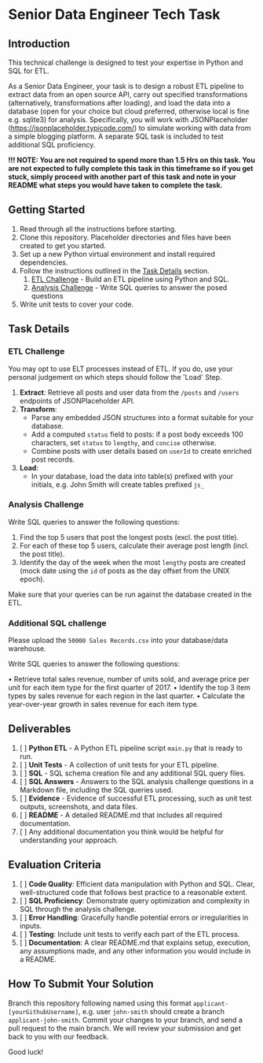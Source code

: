 # Senior Data Engineer Tech Task

## Introduction
This technical challenge is designed to test your expertise in Python and SQL for ETL. 

As a Senior Data Engineer, your task is to design a robust ETL pipeline to extract data from an open source API, carry out specified transformations (alternatively, transformations after loading), and load the data into a database (open for your choice but cloud preferred, otherwise local is fine e.g. sqlite3) for analysis. Specifically, you will work with JSONPlaceholder (https://jsonplaceholder.typicode.com/) to simulate working with data from a simple blogging platform. A separate SQL task is included to test additional SQL proficiency.

**!!! NOTE: You are not required to spend more than 1.5 Hrs on this task. You are not expected to fully complete this task in this timeframe so if you get stuck, simply proceed with another part of this task and note in your README what steps you would have taken to complete the task.**

## Getting Started
1. Read through all the instructions before starting.
2. Clone this repository. Placeholder directories and files have been created to get you started.
3. Set up a new Python virtual environment and install required dependencies.
4. Follow the instructions outlined in the [Task Details](#task-details) section.
   1. [ETL Challenge](#etl-challenge) - Build an ETL pipeline using Python and SQL.
   2. [Analysis Challenge](#analysis-challenge) - Write SQL queries to answer the posed questions
5. Write unit tests to cover your code.

## Task Details
### ETL Challenge

You may opt to use ELT processes instead of ETL. If you do, use your personal judgement on which steps should follow the 'Load' Step.

1. **Extract**: Retrieve all posts and user data from the `/posts` and `/users` endpoints of JSONPlaceholder API.
2. **Transform**:
   - Parse any embedded JSON structures into a format suitable for your database.
   - Add a computed `status` field to posts: if a post body exceeds 100 characters, set `status` to `lengthy`, and `concise` otherwise.
   - Combine posts with user details based on `userId` to create enriched post records.
3. **Load**:
   - In your database, load the data into table(s) prefixed with your initials, e.g. John Smith will create tables prefixed `js_` 

### Analysis Challenge
Write SQL queries to answer the following questions:
1. Find the top 5 users that post the longest posts (excl. the post title).
2. For each of these top 5 users, calculate their average post length (incl. the post title).
3. Identify the day of the week when the most `lengthy` posts are created (mock date using the `id` of posts as the day offset from the UNIX epoch).

Make sure that your queries can be run against the database created in the ETL.

### Additional SQL challenge
Please upload the `50000 Sales Records.csv` into your database/data warehouse.

Write SQL queries to answer the following questions:
 
•	Retrieve total sales revenue, number of units sold, and average price per unit for each item type for the first quarter of 2017.
•	Identify the top 3 item types by sales revenue for each region in the last quarter.
•	Calculate the year-over-year growth in sales revenue for each item type.

## Deliverables
1. [ ] **Python ETL** - A Python ETL pipeline script `main.py` that is ready to run.
2. [ ] **Unit Tests** - A collection of unit tests for your ETL pipeline.
3. [ ] **SQL** - SQL schema creation file and any additional SQL query files.
4. [ ] **SQL Answers** - Answers to the SQL analysis challenge questions in a Markdown file, including the SQL queries used.
5. [ ] **Evidence** - Evidence of successful ETL processing, such as unit test outputs, screenshots, and data files.
6. [ ] **README** - A detailed README.md that includes all required documentation.
7. [ ] Any additional documentation you think would be helpful for understanding your approach.

## Evaluation Criteria
1. [ ] **Code Quality**: Efficient data manipulation with Python and SQL. Clear, well-structured code that follows best practice to a reasonable extent.
2. [ ] **SQL Proficiency**: Demonstrate query optimization and complexity in SQL through the analysis challenge.
3. [ ] **Error Handling**: Gracefully handle potential errors or irregularities in inputs.
4. [ ] **Testing**: Include unit tests to verify each part of the ETL process.
5. [ ] **Documentation**: A clear README.md that explains setup, execution, any assumptions made, and any other information you would include in a README.

## How To Submit Your Solution
Branch this repository following named using this format `applicant-[yourGithubUsername]`, e.g. user `john-smith` should create a branch `applicant-john-smith`. Commit your changes to your branch, and send a pull request to the main branch. We will review your submission and get back to you with our feedback.

Good luck!
